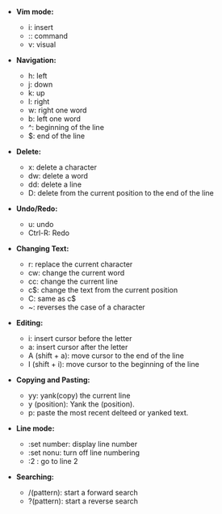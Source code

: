 
* **Vim mode:**
	* i: insert
	* :: command 
	* v: visual 


* **Navigation:**
	* h: left
	* j: down
	* k: up
	* l: right
	* w: right one word
	* b: left one word
	* ^: beginning of the line
	* $: end of the line 


* **Delete:**
	* x: delete a character
	* dw: delete a word
	* dd: delete a line 
	* D: delete from the current position to the end of the line


* **Undo/Redo:**
	* u: undo
	* Ctrl-R: Redo


* **Changing Text:**
	* r: replace the current character
	* cw: change the current word
	* cc: change the current line
	* c$: change the text from the current position
	* C: same as c$
	* ~: reverses the case of a character 


* **Editing:**
	* i: insert cursor before the letter
	* a: insert cursor after the letter
	* A (shift + a): move cursor to the end of the line
	* I (shift + i): move cursor to the beginning of the line


* **Copying and Pasting:**
	* yy: yank(copy) the current line
	* y (position): Yank the (position). 
	* p: paste the most recent delteed or yanked text. 


* **Line mode:**
	* :set number: display line number
	* :set nonu: turn off line numbering
	* :2 : go to line 2 


* **Searching:**
	* /(pattern): start a forward search
	* ?(pattern): start a reverse search
